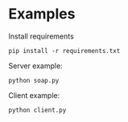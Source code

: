 <h1>Examples</h1>

Install requirements

	pip install -r requirements.txt

Server example:

	python soap.py


Client example:

	python client.py